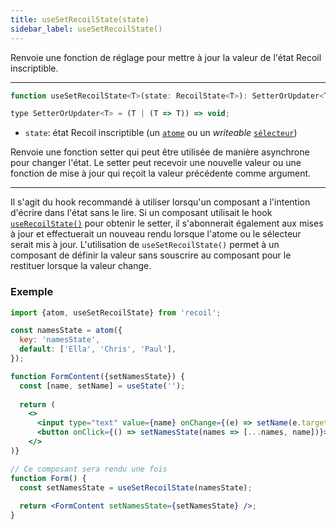 ```yaml
---
title: useSetRecoilState(state)
sidebar_label: useSetRecoilState()
---
```


Renvoie une fonction de réglage pour mettre à jour la valeur de l'état Recoil inscriptible.

---

```jsx
function useSetRecoilState<T>(state: RecoilState<T>): SetterOrUpdater<T>;

type SetterOrUpdater<T> = (T | (T => T)) => void;
```

- `state`: état Recoil inscriptible (un [`atome`](/docs/api-reference/core/atom) ou un _writeable_ [`sélecteur`](/docs/api-reference/core/selector))

Renvoie une fonction setter qui peut être utilisée de manière asynchrone pour changer l'état. Le setter peut recevoir une nouvelle valeur ou une fonction de mise à jour qui reçoit la valeur précédente comme argument.

---

Il s'agit du hook recommandé à utiliser lorsqu'un composant a l'intention d'écrire dans l'état sans le lire. Si un composant utilisait le hook [`useRecoilState()`](/docs/api-reference/core/useRecoilState) pour obtenir le setter, il s'abonnerait également aux mises à jour et effectuerait un nouveau rendu lorsque l'atome ou le sélecteur serait mis à jour. L'utilisation de `useSetRecoilState()` permet à un composant de définir la valeur sans souscrire au composant pour le restituer lorsque la valeur change.

### Exemple

```jsx
import {atom, useSetRecoilState} from 'recoil';

const namesState = atom({
  key: 'namesState',
  default: ['Ella', 'Chris', 'Paul'],
});

function FormContent({setNamesState}) {
  const [name, setName] = useState('');
  
  return (
    <>
      <input type="text" value={name} onChange={(e) => setName(e.target.value)} />
      <button onClick={() => setNamesState(names => [...names, name])}>Ajouter un nom</button>
    </>
)}

// Ce composant sera rendu une fois
function Form() {
  const setNamesState = useSetRecoilState(namesState);
  
  return <FormContent setNamesState={setNamesState} />;
}
```
